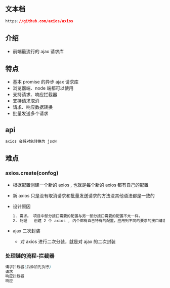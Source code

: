 ## 文本档

```css
https://github.com/axios/axios
```

## 介绍

*   前端最流行的 ajax 请求库

## 特点

*   基本 promise 的异步 ajax 请求库
*   浏览器端、node 端都可以使用
*   支持请求、响应拦截器
*   支持请求取消
*   请求、响应数据转换
*   批量发送多个请求

## api

```js
axios 会将对象转换为 jsoN
```

## 难点

### axios.create(confog)

*   根据配置创建一个新的 axios , 也就是每个新的 axios 都有自己的配置

*   新 axios 只是没有取消请求和批量发送请求的方法没其他语法都是一致的

*   设计原因

    ```css
    1. 需求。 项目中部分接口需要的配置与另一部分接口需要的配置不太一样，
    2. 处理	创建 2 个 axios , 内个都有自己特有的配置，应用到不同的要求的接口请求中
    ```

*   ajax 二次封装

    *   对 axios 进行二次分装，就是对 ajax 的二次封装

### 处理链的流程-拦截器

```css
请求拦截器(后添加先执行)
请求
响应拦截器
响应
```

